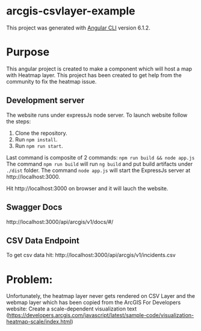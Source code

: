
# arcgis-csvlayer-example
This project was generated with [Angular CLI](https://github.com/angular/angular-cli) version 6.1.2.

# Purpose
This angular project is created to make a component which will host a map with Heatmap layer.
This project has been created to get help from the community to fix the heatmap issue.

## Development server

The website runs under expressJs node server. To launch website follow the steps:

1. Clone the repository.
2. Run `npm install`.
3. Run `npm run start`.

Last command is composite of 2 commands: `npm run build && node app.js`
The command `npm run build` will run `ng build` and put build artifacts under `./dist` folder. 
The command `node app.js` will start the ExpressJs server at http://localhost:3000.

Hit http://localhost:3000 on browser and it will lauch the website.

## Swagger Docs
http://localhost:3000/api/arcgis/v1/docs/#/

## CSV Data Endpoint
To get csv data hit: http://localhost:3000/api/arcgis/v1/incidents.csv

# Problem:
Unfortunately, the heatmap layer never gets rendered on CSV Layer and the webmap layer which has been copied from the ArcGIS For Developers website: Create a scale-dependent visualization text (https://developers.arcgis.com/javascript/latest/sample-code/visualization-heatmap-scale/index.html)
